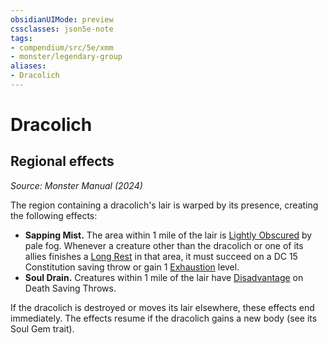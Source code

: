 ```yaml
---
obsidianUIMode: preview
cssclasses: json5e-note
tags:
- compendium/src/5e/xmm
- monster/legendary-group
aliases:
- Dracolich
---
```

# Dracolich

## Regional effects
_Source: Monster Manual (2024)_

The region containing a dracolich's lair is warped by its presence, creating the following effects:

- **Sapping Mist.** The area within 1 mile of the lair is [Lightly Obscured](/3-Mechanics/CLI/variant-rules/lightly-obscured-xphb.md) by pale fog. Whenever a creature other than the dracolich or one of its allies finishes a [Long Rest](/3-Mechanics/CLI/variant-rules/long-rest-xphb.md) in that area, it must succeed on a DC 15 Constitution saving throw or gain 1 [Exhaustion](conditions.md#Exhaustion) level.  
- **Soul Drain.** Creatures within 1 mile of the lair have [Disadvantage](/3-Mechanics/CLI/variant-rules/disadvantage-xphb.md) on Death Saving Throws.  

If the dracolich is destroyed or moves its lair elsewhere, these effects end immediately. The effects resume if the dracolich gains a new body (see its Soul Gem trait).